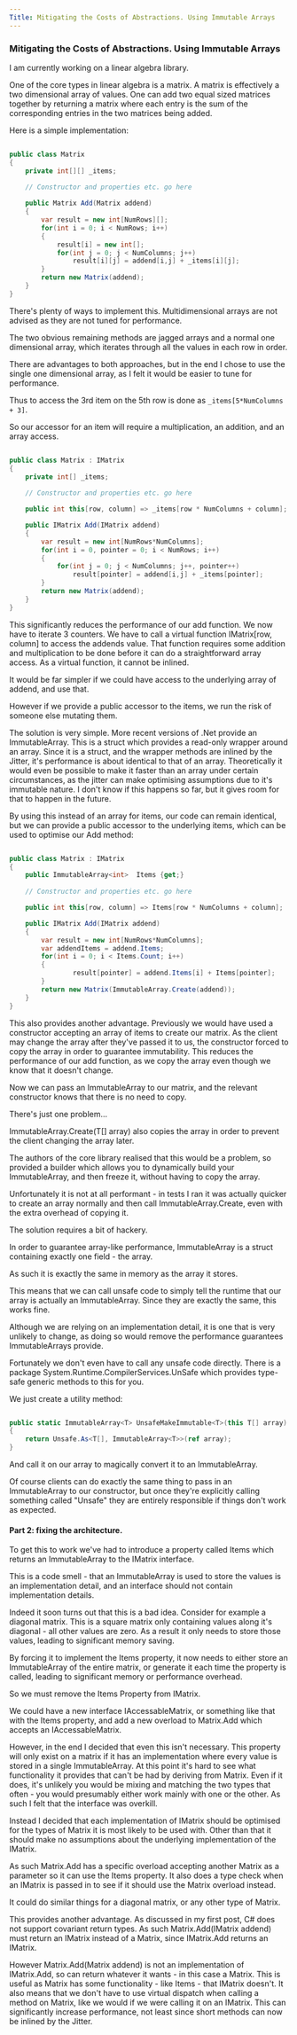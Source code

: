 ```yaml
---
Title: Mitigating the Costs of Abstractions. Using Immutable Arrays
---
```


### Mitigating the Costs of Abstractions. Using Immutable Arrays

I am currently working on a linear algebra library.

One of the core types in linear algebra is a matrix. A matrix is effectively a two dimensional array of values. One can add two equal sized matrices together by returning a matrix where each entry is the sum of the corresponding entries in the two matrices being added.

Here is a simple implementation:

``` csharp

public class Matrix
{
    private int[][] _items;
    
    // Constructor and properties etc. go here

    public Matrix Add(Matrix addend)
    {
        var result = new int[NumRows][];
        for(int i = 0; i < NumRows; i++)
        {
            result[i] = new int[];
            for(int j = 0; j < NumColumns; j++)
                result[i][j] = addend[i,j] + _items[i][j];
        }
        return new Matrix(addend);
    }
}

```

There's plenty of ways to implement this. Multidimensional arrays are not advised as they are not tuned for performance. 

The two obvious remaining methods are jagged arrays and a normal one dimensional array, which iterates through all the values in each row in order.

There are advantages to both approaches, but in the end I chose to use the single one dimensional array, as I felt it would be easier to tune for performance.

Thus to access the 3rd item on the 5th row is done as `_items[5*NumColumns + 3]`.

So our accessor for an item will require a multiplication, an addition, and an array access.

``` csharp

public class Matrix : IMatrix
{
    private int[] _items;
    
    // Constructor and properties etc. go here

    public int this[row, column] => _items[row * NumColumns + column];

    public IMatrix Add(IMatrix addend)
    {
        var result = new int[NumRows*NumColumns];
        for(int i = 0, pointer = 0; i < NumRows; i++)
        {
            for(int j = 0; j < NumColumns; j++, pointer++)
                result[pointer] = addend[i,j] + _items[pointer];
        }
        return new Matrix(addend);
    }
}

```

This significantly reduces the performance of our add function. We now have to iterate 3 counters. We have to call a virtual function IMatrix[row, column] to access the addends value. That function requires some addition and multiplication to be done before it can do a straightforward array access. As a virtual function, it cannot be inlined.

It would be far simpler if we could have access to the underlying array of addend, and use that.

However if we provide a public accessor to the items, we run the risk of someone else mutating them.

The solution is very simple. More recent versions of .Net provide an ImmutableArray<T>. This is a struct which provides a read-only wrapper around an array. Since it is a struct, and the wrapper methods are inlined by the Jitter, it's performance is about identical to that of an array. Theoretically it would even be possible to make it faster than an array under certain circumstances, as the jitter can make optimising assumptions due to it's immutable nature. I don't know if this happens so far, but it gives room for that to happen in the future.

By using this instead of an array for items, our code can remain identical, but we can provide a public accessor to the underlying items, which can be used to optimise our Add method:

``` csharp

public class Matrix : IMatrix
{
    public ImmutableArray<int>  Items {get;}
    
    // Constructor and properties etc. go here

    public int this[row, column] => Items[row * NumColumns + column];

    public IMatrix Add(IMatrix addend)
    {
        var result = new int[NumRows*NumColumns];
        var addendItems = addend.Items;
        for(int i = 0; i < Items.Count; i++)
        {
                result[pointer] = addend.Items[i] + Items[pointer];
        }
        return new Matrix(ImmutableArray.Create(addend));
    }
}

```

This also provides another advantage. Previously we would have used a constructor accepting an array of items to create our matrix. As the client may change the array after they've passed it to us, the constructor forced to copy the array in order to guarantee immutability. This reduces the performance of our add function, as we copy the array even though we know that it doesn't change.

Now we can pass an ImmutableArray to our matrix, and the relevant constructor knows that there is no need to copy.

There's just one problem...

ImmutableArray<T>.Create(T[] array) also copies the array in order to prevent the client changing the array later.

The authors of the core library realised that this would be a problem, so provided a builder which allows you to dynamically build your ImmutableArray, and then freeze it, without having to copy the array.

Unfortunately it is not at all performant - in tests I ran it was actually quicker to create an array normally and then call ImmutableArray.Create, even with the extra overhead of copying it.

The solution requires a bit of hackery.

In order to guarantee array-like performance, ImmutableArray is a struct containing exactly one field - the array.

As such it is exactly the same in memory as the array it stores.

This means that we can call unsafe code to simply tell the runtime that our array is actually an ImmutableArray. Since they are exactly the same, this works fine.

Although we are relying on an implementation detail, it is one that is very unlikely to change, as doing so would remove the performance guarantees ImmutableArrays provide.

Fortunately we don't even have to call any unsafe code directly. There is a package System.Runtime.CompilerServices.UnSafe which provides type-safe generic methods to this for you.

We just create a utility method:

``` csharp

public static ImmutableArray<T> UnsafeMakeImmutable<T>(this T[] array)
{
    return Unsafe.As<T[], ImmutableArray<T>>(ref array);
}

```

And call it on our array to magically convert it to an ImmutableArray.

Of course clients can do exactly the same thing to pass in an ImmutableArray to our constructor, but once they're explicitly calling something called "Unsafe" they are entirely responsible if things don't work as expected.

#### Part 2: fixing the architecture.

To get this to work we've had to introduce a property called Items which returns an ImmutableArray to the IMatrix interface.

This is a code smell - that an ImmutableArray is used to store the values is an implementation detail, and an interface should not contain implementation details.

Indeed it soon turns out that this is a bad idea. Consider for example a diagonal matrix. This is a square matrix only containing values along it's diagonal - all other values are zero. As a result it only needs to store those values, leading to significant memory saving.

By forcing it to implement the Items property, it now needs to either store an ImmutableArray of the entire   matrix, or generate it each time the property is called, leading to significant memory or performance overhead.

So we must remove the Items Property from IMatrix.

We could have a new interface IAccessableMatrix, or something like that with the Items property, and add a new overload to Matrix.Add which accepts an IAccessableMatrix.

However, in the end I decided that even this isn't necessary. This property will only exist on a matrix if it has an implementation where every value is stored in a single ImmutableArray. At this point it's hard to see what functionality it provides that can't be had by deriving from Matrix. Even if it does, it's unlikely you would be mixing and matching the two types that often - you would presumably either work mainly with one or the other. As such I felt that the interface was overkill.

Instead I decided that each implementation of IMatrix should be optimised for the types of Matrix it  is most likely to be used with. Other than that it should make no assumptions about the underlying implementation of the IMatrix.

As such Matrix.Add has a specific overload accepting another Matrix as a parameter so it can use the Items property. It also does a type check when an IMatrix is passed in to see if it should use the Matrix overload instead.

It could do similar things for a diagonal matrix, or any other type of Matrix.

This provides another advantage. As discussed in my first post, C# does not support covariant return types. As such Matrix.Add(IMatrix addend) must return an IMatrix instead of a Matrix, since IMatrix.Add returns an IMatrix.

However Matrix.Add(Matrix addend) is not an implementation of IMatrix.Add, so can return whatever it wants - in this case a Matrix. This is useful as Matrix has some functionality - like Items - that IMatrix doesn't. It also means that we don't have to use virtual dispatch when calling a method on Matrix, like we would if we were calling it on an IMatrix. This can significantly increase performance, not least since short methods can now be inlined by the Jitter.
